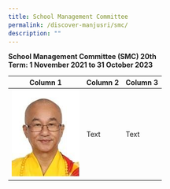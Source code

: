 ```yaml
---
title: School Management Committee
permalink: /discover-manjusri/smc/
description: ""
---
```

**School Management Committee (SMC)
20th <br>Term: 1 November 2021 to 31 October 2023**



| Column 1 | Column 2 | Column 3 |
| -------- | -------- | -------- |
| ![Ven Seck Kwang Phing - SMC Supervisor](/images/Discover%20Manjusri/Smc/picture1.jpg)  | Text     | Text     |